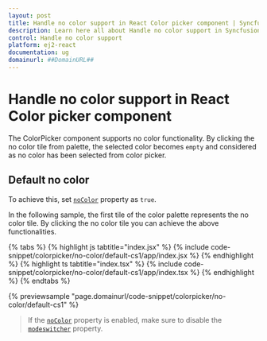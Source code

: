 ```yaml
---
layout: post
title: Handle no color support in React Color picker component | Syncfusion
description: Learn here all about Handle no color support in Syncfusion React Color picker component of Syncfusion Essential JS 2 and more.
control: Handle no color support 
platform: ej2-react
documentation: ug
domainurl: ##DomainURL##
---
```


# Handle no color support in React Color picker component

The ColorPicker component supports no color functionality. By clicking the no color tile from palette, the selected color becomes `empty` and considered as no color has been selected from color picker.

## Default no color

To achieve this, set [`noColor`](https://ej2.syncfusion.com/react/documentation/api/color-picker/#nocolor) property as `true`.

In the following sample, the first tile of the color palette represents the no color tile. By clicking the no color tile you can achieve the above functionalities.

{% tabs %}
{% highlight js tabtitle="index.jsx" %}
{% include code-snippet/colorpicker/no-color/default-cs1/app/index.jsx %}
{% endhighlight %}
{% highlight ts tabtitle="index.tsx" %}
{% include code-snippet/colorpicker/no-color/default-cs1/app/index.tsx %}
{% endhighlight %}
{% endtabs %}

 {% previewsample "page.domainurl/code-snippet/colorpicker/no-color/default-cs1" %}

>If the [`noColor`](https://ej2.syncfusion.com/react/documentation/api/color-picker/#nocolor) property is enabled, make sure to disable the [`modeswitcher`](https://ej2.syncfusion.com/react/documentation/api/color-picker/#modeswitcher) property.

<!-- markdownlint-disable -->
<!-- ## Custom no color

The following sample show the color palette with custom no color option.

{% tabs %}
{% highlight js tabtitle="index.jsx" %}
{% include code-snippet/colorpicker/no-color/custom-cs1/app/index.jsx %}
{% endhighlight %}
{% highlight ts tabtitle="index.tsx" %}
{% include code-snippet/colorpicker/no-color/custom-cs1/app/index.tsx %}
{% endhighlight %}
{% endtabs %}

 {% previewsample "page.domainurl/code-snippet/colorpicker/no-color/custom-cs1" %} -->

